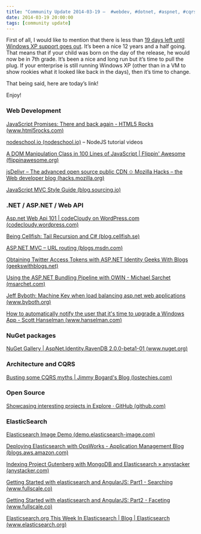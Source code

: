 ```yaml
---
title: "Community Update 2014-03-19 –  #webdev, #dotnet, #aspnet, #cqrs and some more #elasticsearch"
date: 2014-03-19 20:00:00
tags: [community update]
---
```


First of all, I would like to mention that there is less than [19 days left until Windows XP support goes out](http://www.microsoft.com/en-us/windows/enterprise/end-of-support.aspx). It’s been a nice 12 years and a half going. That means that if your child was born on the day of the release, he would now be in 7th grade. It’s been a nice and long run but it’s time to pull the plug. If your enterprise is still running Windows XP (other than in a VM to show rookies what it looked like back in the days), then it’s time to change. 

That being said, here are today’s link! 

Enjoy!

### Web Development

[JavaScript Promises: There and back again - HTML5 Rocks (www.html5rocks.com)](http://www.html5rocks.com/en/tutorials/es6/promises/)

[nodeschool.io (nodeschool.io)](http://nodeschool.io/) – NodeJS tutorial videos

[A DOM Manipulation Class in 100 Lines of JavaScript | Flippin' Awesome (flippinawesome.org)](http://flippinawesome.org/2014/03/10/a-dom-manipulation-class-in-100-lines-of-javascript/)

[jsDelivr – The advanced open source public CDN ✩ Mozilla Hacks – the Web developer blog (hacks.mozilla.org)](https://hacks.mozilla.org/2014/03/jsdelivr-the-advanced-open-source-public-cdn/)

[JavaScript MVC Style Guide (blog.sourcing.io)](http://blog.sourcing.io/mvc-style-guide)

### .NET / ASP.NET / Web API

[Asp.net Web Api 101 | codeCloudy on WordPress.com (codecloudy.wordpress.com)](http://codecloudy.wordpress.com/2014/03/17/asp-net-web-api-101/)

[Being Cellfish: Tail Recursion and C# (blog.cellfish.se)](http://blog.cellfish.se/2014/03/tail-recursion-and-c.html)

[ASP.NET MVC – URL routing (blogs.msdn.com)](http://blogs.msdn.com/b/mspfe/archive/2014/03/17/asp-net-mvc-url-routing.aspx)

[Obtaining Twitter Access Tokens with ASP.NET Identity Geeks With Blogs (geekswithblogs.net)](http://geekswithblogs.net/WinAZ/archive/2014/03/16/obtaining-twitter-access-tokens-with-asp.net-identity.aspx)

[Using the ASP.NET Bundling Pipeline with OWIN - Michael Sarchet (msarchet.com)](http://msarchet.com/using-the-asp-dot-net-bundling-pipeline-with-owin/)

[Jeff Byboth: Machine Key when load balancing asp.net web applications (www.byboth.org)](http://www.byboth.org/2014/03/machine-key-when-load-balancing-aspnet.html?&amp;spref=tw)

[How to automatically notify the user that it's time to upgrade a Windows App - Scott Hanselman (www.hanselman.com)](http://www.hanselman.com/blog/HowToAutomaticallyNotifyTheUserThatItsTimeToUpgradeAWindowsApp.aspx)

### NuGet packages

[NuGet Gallery | AspNet.Identity.RavenDB 2.0.0-beta1-01 (www.nuget.org)](http://www.nuget.org/packages/AspNet.Identity.RavenDB/2.0.0-beta1-01)

### Architecture and CQRS

[Busting some CQRS myths | Jimmy Bogard's Blog (lostechies.com)](http://lostechies.com/jimmybogard/2012/08/22/busting-some-cqrs-myths/)

### Open Source

[Showcasing interesting projects in Explore · GitHub (github.com)](https://github.com/blog/1802-showcasing-interesting-projects-in-explore)

### ElasticSearch

[Elasticsearch Image Demo (demo.elasticsearch-image.com)](http://demo.elasticsearch-image.com/)

[Deploying Elasticsearch with OpsWorks - Application Management Blog (blogs.aws.amazon.com)](http://blogs.aws.amazon.com/application-management/post/Tx3MEVKS0A4G7R5/Deploying-Elasticsearch-with-OpsWorks)

[Indexing Project Gutenberg with MongoDB and Elasticsearch » anystacker (anystacker.com)](http://anystacker.com/2013/10/indexing-project-gutenberg-with-mongodb-and-elasticsearch/)

[Getting Started with elasticsearch and AngularJS: Part1 - Searching (www.fullscale.co)](http://www.fullscale.co/blog/2013/02/28/getting_started_with_elasticsearch_and_AngularJS_searching.html)

[Getting Started with elasticsearch and AngularJS: Part2 - Faceting (www.fullscale.co)](http://www.fullscale.co/blog/2013/03/07/getting_started_with_elasticsearch_and-AngularJS_faceting.html)

[Elasticsearch.org This Week In Elasticsearch | Blog | Elasticsearch (www.elasticsearch.org)](http://www.elasticsearch.org/blog/2014-03-19-this-week-in-elasticsearch/)
